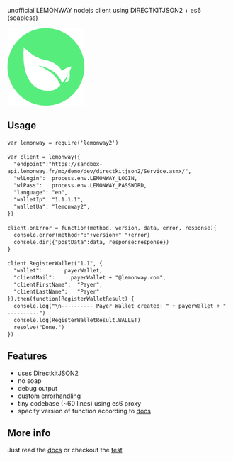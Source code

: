 unofficial LEMONWAY nodejs client using DIRECTKITJSON2 + es6 (soapless)

![](https://github.com/coderofsalvation/lemonway2/raw/master/lemonway.png)

## Usage

    var lemonway = require('lemonway2')

    var client = lemonway({
      "endpoint":"https://sandbox-api.lemonway.fr/mb/demo/dev/directkitjson2/Service.asmx/",
      "wlLogin":  process.env.LEMONWAY_LOGIN, 
      "wlPass":   process.env.LEMONWAY_PASSWORD, 
      "language": "en",
      "walletIp": "1.1.1.1",
      "walletUa": "lemonway2",
    })

    client.onError = function(method, version, data, error, response){
      console.error(method+":"+version+" "+error)
      console.dir({"postData":data, response:response})
    }

    client.RegisterWallet("1.1", {
      "wallet":       payerWallet,
      "clientMail":     payerWallet + "@lemonway.com",
      "clientFirstName":  "Payer",
      "clientLastName":   "Payer"
    }).then(function(RegisterWalletResult) {
      console.log("\n---------- Payer Wallet created: " + payerWallet + " ----------")
      console.log(RegisterWalletResult.WALLET)
      resolve("Done.")
    })

## Features

* uses DirectkitJSON2
* no soap
* debug output
* custom errorhandling
* tiny codebase (~60 lines) using es6 proxy
* specify version of function according to [docs](http://documentation.lemonway.fr/api-en/directkit)

## More info 

Just read the [docs](http://documentation.lemonway.fr/api-en/directkit) or checkout the [test](https://github.com/coderofsalvation/lemonway2/raw/master/test/tests/test.js)
